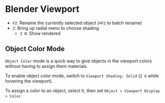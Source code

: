 # Blender Viewport

- `F2`: Rename the currently selected object (`⌘F2` to batch rename)
- `Z`: Bring up radial menu to choose shading
    - `Z R`: Show rendered

## Object Color Mode

`Object Color` mode is a quick way to give objects in the viewport colors without having to assign them materials.

To enable object color mode, switch to `Viewport Shading: Solid` (`Z 6` while hovering the viewport).

To assign a color to an object, select it, then set `Object > Viewport Display > Color`.
